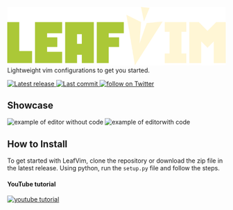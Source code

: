 ![leaf vim fancy text](https://github.com/wooshdude/leafvim/blob/main/leafvim.png)  
Lightweight vim configurations to get you started.  

<a href="https://github.com/wooshdude/leafvim/releases/latest">
      <img alt="Latest release" src="https://img.shields.io/github/v/release/wooshdude/leafvim?style=for-the-badge&&color=fff6d5&&labelColor=abc837" />
</a>
<a href="https://github.com/wooshdude/leafvim/pulse">
      <img alt="Last commit" src="https://img.shields.io/github/last-commit/wooshdude/leafvim?style=for-the-badge&&color=fff6d5&&labelColor=abc837"/>
</a>

<a href="https://twitter.com/intent/follow?screen_name=wooshdude">
      <img alt="follow on Twitter" src="https://img.shields.io/twitter/follow/wooshdude?style=for-the-badge&logo=twitter&color=abc837&logoColor=abc837&labelColor=fff6d5" />
    </a>

## Showcase
![example of editor without code](https://cdn.discordapp.com/attachments/1006744646887682138/1079664791003607050/leafvim_vim.png)
![example of editorwith code](https://cdn.discordapp.com/attachments/1006744646887682138/1079648090002309240/leafvim_code.png)  


## How to Install
To get started with LeafVim, clone the repository or download the zip file in the latest release. Using python, run the `setup.py` file and follow the steps. 

#### YouTube tutorial  
<a href="https://youtu.be/-0iTsWGZxsI">
      <img alt="youtube tutorial" src="https://img.shields.io/youtube/views/0iTsWGZxsI?color=fff6d5&logo=YouTube&logoColor=fff6d5&style=for-the-badge" />
    </a>
